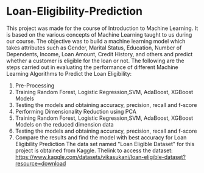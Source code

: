 # Loan-Eligibility-Prediction
This project was made for the course of Introduction to Machine Learning. It is based on the various concepts of Machine Learning taught to us during our course.
The objective was to build a machine learning model which takes attributes such as Gender, Marital Status, Education, Number of Dependents, Income, Loan Amount, Credit History, and others and predict whether a customer is eligible for the loan or not. 
The following are the steps carried out in evaluating the performance of different Machine Learning Algorithms to Predict the Loan Eligibility:
 1. Pre-Processing
 2. Training Random Forest, Logistic Regression,SVM, AdaBoost, XGBoost Models
 3. Testing the models and obtaining accuracy, precision, recall and f-score
 4. Performing Dimensionality Reduction using PCA
 5. Training Random Forest, Logistic Regression,SVM, AdaBoost, XGBoost Models
 on the reduced dimension data
 6. Testing the models and obtaining accuracy, precision, recall and f-score
 7. Compare the results and find the model with best accuracy for Loan Eligibility Prediction
The data set named "Loan Eligible Dataset" for this project is obtained from Kaggle. Thelink to access the dataset: https://www.kaggle.com/datasets/vikasukani/loan-eligible-dataset?resource=download
